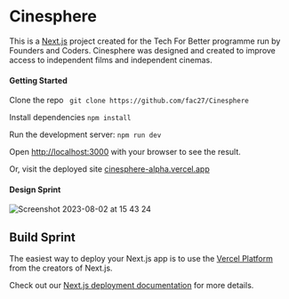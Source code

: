 # Cinesphere

This is a [Next.js](https://nextjs.org/) project created for the Tech For Better programme run by Founders and Coders. Cinesphere was designed and created to improve access to independent films and independent cinemas.

#### Getting Started

Clone the repo
` git clone https://github.com/fac27/Cinesphere`

Install dependencies
`npm install`

Run the development server:
`npm run dev`

Open [http://localhost:3000](http://localhost:3000) with your browser to see the result.

Or, visit the deployed site [cinesphere-alpha.vercel.app](cinesphere-alpha.vercel.app)

#### Design Sprint

![Screenshot 2023-08-02 at 15 43 24](https://github.com/fac27/Cinesphere/assets/114364165/dbeef6f4-a098-43eb-8f1a-687877f5c56f)

## Build Sprint

The easiest way to deploy your Next.js app is to use the [Vercel Platform](https://vercel.com/new?utm_medium=default-template&filter=next.js&utm_source=create-next-app&utm_campaign=create-next-app-readme) from the creators of Next.js.

Check out our [Next.js deployment documentation](https://nextjs.org/docs/deployment) for more details.
